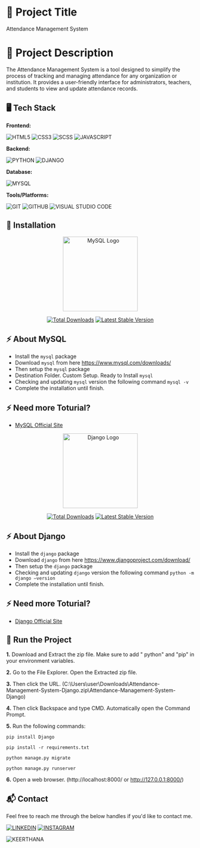 # 🔗 Project Title
Attendance Management System


# 🔗 Project Description
The Attendance Management System is a tool designed to simplify the process of tracking and managing attendance for any organization or institution. It provides a user-friendly interface for administrators, teachers, and students to view and update attendance records.


## 🖥️ Tech Stack
**Frontend:**

![HTML5](https://img.shields.io/badge/HTML5-E34F26?style=for-the-badge&logo=html5&logoColor=white)
![CSS3](https://img.shields.io/badge/CSS3-1572B6?style=for-the-badge&logo=css3&logoColor=white)
![SCSS](https://img.shields.io/badge/SCSS-CC6699?style=for-the-badge&logo=scss&logoColor=white)
![JAVASCRIPT](https://img.shields.io/badge/JavaScript-F7DF1E?style=for-the-badge&logo=javascript&logoColor=black)

**Backend:**

![PYTHON](https://img.shields.io/badge/Python-3776AB?style=for-the-badge&logo=python&logoColor=white)
![DJANGO](https://img.shields.io/badge/Django-092E20?style=for-the-badge&logo=django&logoColor=white)

**Database:**

![MYSQL](https://img.shields.io/badge/MySQL-00000F?style=for-the-badge&logo=mysql&logoColor=white)

**Tools/Platforms:**

![GIT](https://img.shields.io/badge/GIT-E44C30?style=for-the-badge&logo=git&logoColor=white)
![GITHUB](https://img.shields.io/badge/GitHub-100000?style=for-the-badge&logo=github&logoColor=white)
![VISUAL STUDIO CODE](https://img.shields.io/badge/Visual_Studio_Code-0078D4?style=for-the-badge&logo=visual%20studio%20code&logoColor=white)


## 📌 Installation

<p align="center"><a href="https://www.mysql.com/" target="_blank"><img src="" width="200" alt="MySQL Logo"></a></p>

<p align="center">
<a href="https://packagist.org/packages/dg/mysql-dump"><img src="https://img.shields.io/packagist/dt/dg/mysql-dump" alt="Total Downloads"></a>
<a href="https://packagist.org/packages/dg/mysql-dump"><img src="https://img.shields.io/packagist/v/dg/mysql-dump" alt="Latest Stable Version"></a>
</p>

## ⚡ About MySQL
  * Install the `mysql` package
  * Download `mysql` from here https://www.mysql.com/downloads/
  * Then setup the `mysql` package
  * Destination Folder. Custom Setup. Ready to Install `mysql`
  * Checking and updating `mysql` version the following command `mysql -v`
  * Complete the installation until finish.

## ⚡ Need more Toturial?
  * [MySQL Official Site](https://www.mysql.com/)

<p align="center"><a href="https://www.djangoproject.com/" target="_blank"><img src="https://github.com/keerthanam12/Attendance-Management-System/assets/145577874/7ea48dc3-d5a6-4672-8969-c0ed9d4caf8e" width="200" alt="Django Logo"></a></p>

<p align="center">
<a href="https://packagist.org/packages/kyslik/django-signer"><img src="https://img.shields.io/packagist/dt/kyslik/django-signer" alt="Total Downloads"></a>
<a href="https://packagist.org/packages/kyslik/django-signer"><img src="https://img.shields.io/packagist/v/kyslik/django-signer" alt="Latest Stable Version"></a>
</p>

## ⚡ About Django
  * Install the `django` package
  * Download `django` from here https://www.djangoproject.com/download/
  * Then setup the `django` package
  * Checking and updating `django` version the following command `python -m django –version`
  * Complete the installation until finish.

## ⚡ Need more Toturial?
  * [Django Official Site](https://www.djangoproject.com/)


## 🚀 Run the Project
**1.** Download and Extract the zip file. Make sure to add " python" and "pip" in your environment variables.

**2.** Go to the File Explorer. Open the Extracted zip file.

**3.** Then click the URL. (C:\Users\user\Downloads\Attendance-Management-System-Django.zip\Attendance-Management-System-Django)

**4.** Then click Backspace and type CMD. Automatically open the Command Prompt.

**5.** Run the following commands:

```
pip install Django
```
```
pip install -r requirements.txt
```
```
python manage.py migrate
```
```
python manage.py runserver
```

**6.** Open a web browser. (http://localhost:8000/ or http://127.0.0.1:8000/)


## 📬 Contact

Feel free to reach me through the below handles if you'd like to contact me.

[![LINKEDIN](https://img.shields.io/badge/LinkedIn-0077B5?style=for-the-badge&logo=linkedin&logoColor=white)](https://www.linkedin.com/in/keerthana-m-083454259)
[![INSTAGRAM](https://img.shields.io/badge/Instagram-E4405F?style=for-the-badge&logo=instagram&logoColor=white)](https://www.instagram.com/keerthana0mohan)

![KEERTHANA](http://ForTheBadge.com/images/badges/built-with-love.svg)
